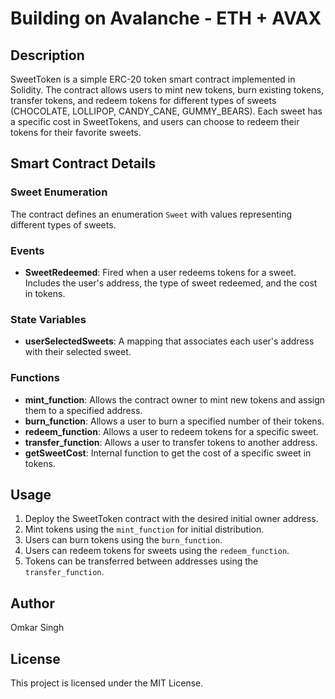 # Building on Avalanche - ETH + AVAX

## Description
SweetToken is a simple ERC-20 token smart contract implemented in Solidity. The contract allows users to mint new tokens, burn existing tokens, transfer tokens, and redeem tokens for different types of sweets (CHOCOLATE, LOLLIPOP, CANDY_CANE, GUMMY_BEARS). Each sweet has a specific cost in SweetTokens, and users can choose to redeem their tokens for their favorite sweets.

## Smart Contract Details
### Sweet Enumeration
The contract defines an enumeration `Sweet` with values representing different types of sweets.

### Events
- **SweetRedeemed**: Fired when a user redeems tokens for a sweet. Includes the user's address, the type of sweet redeemed, and the cost in tokens.

### State Variables
- **userSelectedSweets**: A mapping that associates each user's address with their selected sweet.

### Functions
- **mint_function**: Allows the contract owner to mint new tokens and assign them to a specified address.
- **burn_function**: Allows a user to burn a specified number of their tokens.
- **redeem_function**: Allows a user to redeem tokens for a specific sweet.
- **transfer_function**: Allows a user to transfer tokens to another address.
- **getSweetCost**: Internal function to get the cost of a specific sweet in tokens.

## Usage
1. Deploy the SweetToken contract with the desired initial owner address.
2. Mint tokens using the `mint_function` for initial distribution.
3. Users can burn tokens using the `burn_function`.
4. Users can redeem tokens for sweets using the `redeem_function`.
5. Tokens can be transferred between addresses using the `transfer_function`.


## Author
Omkar Singh

## License
This project is licensed under the MIT License. 
